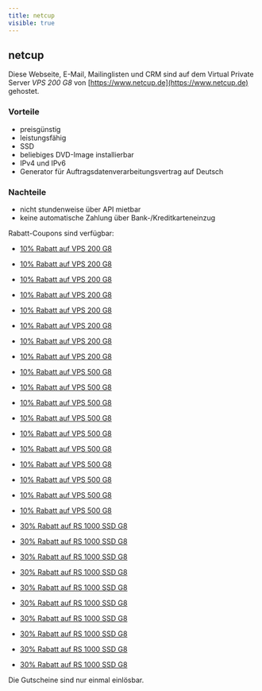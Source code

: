 ```yaml
---
title: netcup
visible: true
---
```


## netcup

Diese Webseite, E-Mail, Mailinglisten und CRM sind auf dem Virtual Private Server  _VPS 200 G8_ von [https://www.netcup.de](https://www.netcup.de) gehostet.

### Vorteile
* preisgünstig
* leistungsfähig
* SSD
* beliebiges DVD-Image installierbar
* IPv4 und IPv6
* Generator für Auftragsdatenverarbeitungsvertrag auf Deutsch

### Nachteile
* nicht stundenweise über API mietbar
* keine automatische Zahlung über Bank-/Kreditkarteneinzug

Rabatt-Coupons sind verfügbar:

* [10% Rabatt auf VPS 200 G8](https://www.netcup.de/bestellen/gutschein_einloesen.php?gutschein=2052nc15262535425)
* [10% Rabatt auf VPS 200 G8](https://www.netcup.de/bestellen/gutschein_einloesen.php?gutschein=2052nc15262536046)
* [10% Rabatt auf VPS 200 G8](https://www.netcup.de/bestellen/gutschein_einloesen.php?gutschein=2052nc15262535424)
* [10% Rabatt auf VPS 200 G8](https://www.netcup.de/bestellen/gutschein_einloesen.php?gutschein=2052nc15262535423)
* [10% Rabatt auf VPS 200 G8](https://www.netcup.de/bestellen/gutschein_einloesen.php?gutschein=2052nc15262535422)
* [10% Rabatt auf VPS 200 G8](https://www.netcup.de/bestellen/gutschein_einloesen.php?gutschein=2052nc15262535421)
* [10% Rabatt auf VPS 200 G8](https://www.netcup.de/bestellen/gutschein_einloesen.php?gutschein=2052nc15262535420)
* [10% Rabatt auf VPS 200 G8](https://www.netcup.de/bestellen/gutschein_einloesen.php?gutschein=2052nc15262535429)

* [10% Rabatt auf VPS 500 G8](https://www.netcup.de/bestellen/gutschein_einloesen.php?gutschein=2053nc15475838030)
* [10% Rabatt auf VPS 500 G8](https://www.netcup.de/bestellen/gutschein_einloesen.php?gutschein=2053nc15475838031)
* [10% Rabatt auf VPS 500 G8](https://www.netcup.de/bestellen/gutschein_einloesen.php?gutschein=2053nc15475838032)
* [10% Rabatt auf VPS 500 G8](https://www.netcup.de/bestellen/gutschein_einloesen.php?gutschein=2053nc15475838033)
* [10% Rabatt auf VPS 500 G8](https://www.netcup.de/bestellen/gutschein_einloesen.php?gutschein=2053nc15475838034)
* [10% Rabatt auf VPS 500 G8](https://www.netcup.de/bestellen/gutschein_einloesen.php?gutschein=2053nc15475838035)
* [10% Rabatt auf VPS 500 G8](https://www.netcup.de/bestellen/gutschein_einloesen.php?gutschein=2053nc15475838036)
* [10% Rabatt auf VPS 500 G8](https://www.netcup.de/bestellen/gutschein_einloesen.php?gutschein=2053nc15475838037)
* [10% Rabatt auf VPS 500 G8](https://www.netcup.de/bestellen/gutschein_einloesen.php?gutschein=2053nc15475838038)
* [10% Rabatt auf VPS 500 G8](https://www.netcup.de/bestellen/gutschein_einloesen.php?gutschein=2053nc15475838039)

* [30% Rabatt auf RS 1000 SSD G8](https://www.netcup.de/bestellen/gutschein_einloesen.php?gutschein=2202nc15475847399)
* [30% Rabatt auf RS 1000 SSD G8](https://www.netcup.de/bestellen/gutschein_einloesen.php?gutschein=2202nc15475847398)
* [30% Rabatt auf RS 1000 SSD G8](https://www.netcup.de/bestellen/gutschein_einloesen.php?gutschein=2202nc15475847397)
* [30% Rabatt auf RS 1000 SSD G8](https://www.netcup.de/bestellen/gutschein_einloesen.php?gutschein=2202nc15475847396)
* [30% Rabatt auf RS 1000 SSD G8](https://www.netcup.de/bestellen/gutschein_einloesen.php?gutschein=2202nc15475847395)
* [30% Rabatt auf RS 1000 SSD G8](https://www.netcup.de/bestellen/gutschein_einloesen.php?gutschein=2202nc15475847394)
* [30% Rabatt auf RS 1000 SSD G8](https://www.netcup.de/bestellen/gutschein_einloesen.php?gutschein=2202nc15475847393)
* [30% Rabatt auf RS 1000 SSD G8](https://www.netcup.de/bestellen/gutschein_einloesen.php?gutschein=2202nc15475847392)
* [30% Rabatt auf RS 1000 SSD G8](https://www.netcup.de/bestellen/gutschein_einloesen.php?gutschein=2202nc15475847391)
* [30% Rabatt auf RS 1000 SSD G8](https://www.netcup.de/bestellen/gutschein_einloesen.php?gutschein=2202nc15475847390)

Die Gutscheine sind nur einmal einlösbar. 
